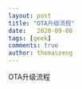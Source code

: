 ```yaml
---
layout: post
title: "OTA升级流程"
date:   2020-09-08
tags: [geek]
comments: true
author: thomaszeng
---
```


OTA升级流程